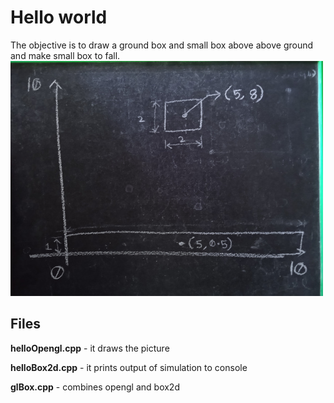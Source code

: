 # Hello world
The objective is to draw a ground box and small box above above ground and make small box to fall.
![Alt text](Display_s.jpg)

## Files
**helloOpengl.cpp** - it draws the picture

**helloBox2d.cpp** - it prints output of simulation to console

**glBox.cpp** - combines opengl and box2d
